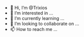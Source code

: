- 👋 Hi, I’m @Trixios
- 👀 I’m interested in ...
- 🌱 I’m currently learning ...
- 💞️ I’m looking to collaborate on ...
- 📫 How to reach me ...

<!---
Trixios/Trixios is a ✨ special ✨ repository because its `README.md` (this file) appears on your GitHub profile.
You can click the Preview link to take a look at your changes.
--->
